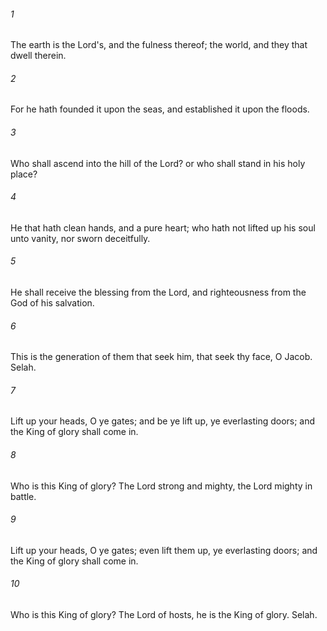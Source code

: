 ###### 1
The earth is the Lord's, and the fulness thereof; the world, and they that dwell therein.

###### 2
For he hath founded it upon the seas, and established it upon the floods.

###### 3
Who shall ascend into the hill of the Lord? or who shall stand in his holy place?

###### 4
He that hath clean hands, and a pure heart; who hath not lifted up his soul unto vanity, nor sworn deceitfully.

###### 5
He shall receive the blessing from the Lord, and righteousness from the God of his salvation.

###### 6
This is the generation of them that seek him, that seek thy face, O Jacob. Selah.

###### 7
Lift up your heads, O ye gates; and be ye lift up, ye everlasting doors; and the King of glory shall come in.

###### 8
Who is this King of glory? The Lord strong and mighty, the Lord mighty in battle.

###### 9
Lift up your heads, O ye gates; even lift them up, ye everlasting doors; and the King of glory shall come in.

###### 10
Who is this King of glory? The Lord of hosts, he is the King of glory. Selah.

